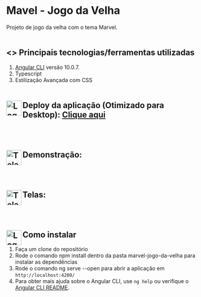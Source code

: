 # Mavel - Jogo da Velha

Projeto de jogo da velha com o tema Marvel. 
<br>
<br>

## <> Principais tecnologias/ferramentas utilizadas

1. [Angular CLI](https://github.com/angular/angular-cli) versão 10.0.7.
2. Typescript
3. Estilização Avançada com CSS
<br><br>


## <img align="left" alt="Logo Site" width="40px" src="https://www.logolynx.com/images/logolynx/2d/2d9b83e7e721da89b2cebc00d8239248.png" />  Deploy da aplicação (Otimizado para Desktop): [Clique aqui]()
<br>
<br>


## <img align="left" alt="Tela" width="40px" src="https://images.tcdn.com.br/img/img_prod/679622/monitor_led_19_brazil_pc_19bp19we02_preto_widescreen_hdmi_vga_12577_1_20190203094755.png" /> Demonstração: 
<br>
<br>

## <img align="left" alt="Tela" width="40px" src="https://images.tcdn.com.br/img/img_prod/679622/monitor_led_19_brazil_pc_19bp19we02_preto_widescreen_hdmi_vga_12577_1_20190203094755.png" />Telas: 
<br>
<br>

## <img align="left" alt="Logo Angular" width="40px" src="https://upload.wikimedia.org/wikipedia/commons/thumb/c/cf/Angular_full_color_logo.svg/250px-Angular_full_color_logo.svg.png" /> Como instalar

1. Faça um clone do repositório
2. Rode o comando npm install dentro da pasta marvel-jogo-da-velha para instalar as dependências
3. Rode o comando ng serve --open para abrir a aplicação em `http://localhost:4200/`
4. Para obter mais ajuda sobre o Angular CLI, use `ng help` ou verifique o [Angular CLI README](https://github.com/angular/angular-cli/blob/master/README.md).
